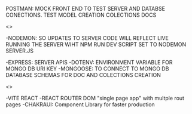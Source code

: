 POSTMAN: MOCK FRONT END TO TEST SERVER AND DATABSE CONECTIONS. TEST MODEL CREATION COLECTIONS DOCS

<<BACKEND>>

-NODEMON: SO UPDATES TO SERVER CODE WILL REFLECT LIVE RUNNING THE SERVER WIHT NPM RUN DEV SCRIPT SET TO NODEMON SERVER.JS

-EXPRESS: SERVER APIS
-DOTENV: ENVIRONMENT VARIABLE FOR MONGO DB URI KEY
-MONGOOSE: TO CONNECT TO MONGO DB DATABASE SCHEMAS FOR DOC AND COLECTIONS CREATION

<<FRONTEND>>

-VITE REACT
-REACT ROUTER DOM "single page app" with multple rout pages
-CHAKRAUI: Component Library for faster production